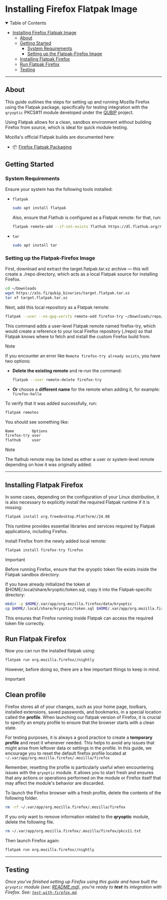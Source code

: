 # Installing Firefox Flatpak Image

<details open="open">
<summary>Table of Contents</summary>

- [Installing Firefox Flatpak Image](#installing-firefox-flatpak-image)
  - [About](#about)
  - [Getting Started](#getting-started)
    - [System Requirements](#system-requirements)
    - [Setting up the Flatpak-Firefox Image](#setting-up-the-flatpak-firefox-image)
  - [Installing Flatpak Firefox](#installing-flatpak-firefox)
  - [Run Flatpak Firefox](#run-flatpak-firefox)
  - [Testing](#testing)

</details>

---

## About

This guide outlines the steps for setting up and running Mozilla Firefox using the Flatpak package, specifically for testing integration with the `qryoptic` PKCS#11 module developed under the [QUBIP](https://www.qubip.eu) project.

Using Flatpak allows for a clean, sandbox environment without building Firefox from source, which is ideal for quick module testing.

Mozilla's official Flatpak builds are documented here:

- 📦 [Firefox Flatpak Packaging](https://firefox-source-docs.mozilla.org/build/buildsystem/flatpak.html#installing-the-try-build)

## Getting Started

### System Requirements

Ensure your system has the following tools installed:

- `flatpak`

  ```sh
  sudo apt install flatpak
  ```

  Also, ensure that Flathub is configured as a Flatpak remote: for that, run:

  ```sh
  flatpak remote-add --if-not-exists flathub https://dl.flathub.org/repo/flathub.flatpakrepo
  ```

- `tar`

  ```sh
  sudo apt install tar
  ```

### Setting up the Flatpak-Firefox Image

First, download and extract the target.flatpak.tar.xz archive — this will create a ./repo directory, which acts as a local Flatpak source for installing Firefox.

```sh
cd ~/Downloads
wget https://a3s.fi/qubip_binaries/target.flatpak.tar.xz
tar xf target.flatpak.tar.xz
```

Next, add this local repository as a Flatpak remote:

```sh
flatpak --user --no-gpg-verify remote-add firefox-try ~/Downloads/repo/
```

This command adds a user-level Flatpak remote named firefox-try, which would create a reference to your local Firefox repository (./repo) so that Flatpak knows where to fetch and install the custom Firefox build from.

> [!NOTE]
> If you encounter an error like `Remote firefox-try already exists`, you have two options:
>
> - **Delete the existing remote** and re-run the command:
>
>   ```bash
>   flatpak --user remote-delete firefox-try
>   ```
>
> - **Or** choose a **different name** for the remote when adding it, for example: `firefox-hello`

To verify that it was added successfully, run:

```sh
flatpak remotes
```

You should see something like:

```sh
Name        Options
firefox-try user
flathub     user
```

> [!NOTE]
> The flathub remote may be listed as either a user or system-level remote depending on how it was originally added.

---

## Installing Flatpak Firefox

In some cases, depending on the configuration of your Linux distribution, it is
also necessary to explicitly install the required Flatpak runtime if it is
missing:

```sh
flatpak install org.freedesktop.Platform//24.08
```

This runtime provides essential libraries and services required by Flatpak
applications, including Firefox.

Install Firefox from the newly added local remote:

```sh
flatpak install firefox-try firefox
```

> [!IMPORTANT]
> Before running Firefox, ensure that the qryoptic token file exists inside the Flatpak sandbox directory.
>
> If you have already initialized the token at $HOME/.local/share/kryoptic/token.sql, copy it into the Flatpak-specific directory:
>
> ```sh
> mkdir -p $HOME/.var/app/org.mozilla.firefox/data/kryoptic
> cp $HOME/.local/share/kryoptic/token.sql $HOME/.var/app/org.mozilla.firefox/data/kryoptic/token.sql
> ```
>
> This ensures that Firefox running inside Flatpak can access the required token file correctly.

## Run Flatpak Firefox

Now you can run the installed flatpak using:

```sh
flatpak run org.mozilla.firefox//nightly
```

However, before doing so, there are a few important things to keep in mind.

> [!IMPORTANT]
>
> ## Clean profile
>
> Firefox stores all of your changes, such as your home page, toolbars, installed extensions, saved passwords, and bookmarks, in a special location called the **profile**. When launching our flatpak version of Firefox, it is crucial to specify an empty profile to ensure that the browser starts with a clean state.
>
> For testing purposes, it is always a good practice to create a **temporary profile** and reset it whenever needed. This helps to avoid any issues that might arise from leftover data or settings in the profile. In this guide, we encourage you to reset the default firefox profile located at `~/.var/app/org.mozilla.firefox/.mozilla/firefox`
>
> Remember, resetting the profile is particularly useful when encountering issues with the `qryoptic` module. It allows you to start fresh and ensures that any actions or operations performed on the module or Firefox itself that may affect the module's behavior are discarded.
>
> To launch the Firefox browser with a fresh profile, delete the contents of the following folder.
>
> ```sh
> rm -rf ~/.var/app/org.mozilla.firefox/.mozilla/firefox
> ```
>
> If you only want to remove information related to the **qryoptic** module, delete the following file.
>
> ```sh
> rm ~/.var/app/org.mozilla.firefox/.mozilla/firefox/pkcs11.txt
> ```
>
> Then launch Firefox again:
>
> ```sh
> flatpak run org.mozilla.firefox//nightly
> ```

---

## Testing

_Once you’ve finished setting up Firefox using this guide and have built the
`qryoptic` module (see: [README.md](/README.md)), you’re ready to **test** its
integration with Firefox. See:
[`test-with-firefox.md`](./test-with-firefox.md#running-firefox-from-flatpak-build)._
